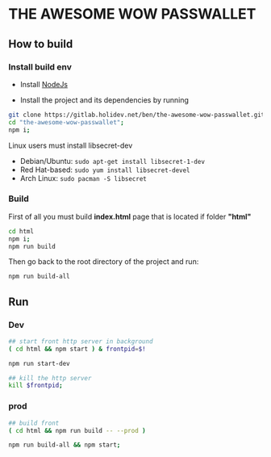 # THE AWESOME WOW PASSWALLET

## How to build

### Install build env

- Install [NodeJs](https://nodejs.org/)

- Install the project and its dependencies by running

```bash
git clone https://gitlab.holidev.net/ben/the-awesome-wow-passwallet.git;
cd "the-awesome-wow-passwallet";
npm i;
```

Linux users must install libsecret-dev

- Debian/Ubuntu: `sudo apt-get install libsecret-1-dev`
- Red Hat-based: `sudo yum install libsecret-devel`
- Arch Linux: `sudo pacman -S libsecret`

### Build

First of all you must build **index.html** page that is located if folder **"html"**

```bash
cd html
npm i;
npm run build
```

Then go back to the root directory of the project and run:

```bash
npm run build-all
```

## Run

### Dev

```bash
## start front http server in background
( cd html && npm start ) & frontpid=$!

npm run start-dev

## kill the http server
kill $frontpid;

```

### prod

```bash
## build front
( cd html && npm run build -- --prod )

npm run build-all && npm start;
```
